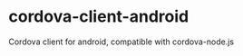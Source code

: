 cordova-client-android
======================

Cordova client for android, compatible with cordova-node.js